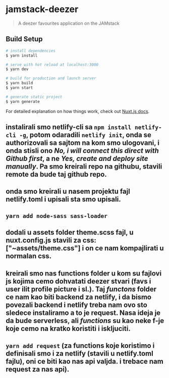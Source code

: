 # jamstack-deezer

> A deezer favourites application on the JAMstack

## Build Setup

``` bash
# install dependencies
$ yarn install

# serve with hot reload at localhost:3000
$ yarn dev

# build for production and launch server
$ yarn build
$ yarn start

# generate static project
$ yarn generate
```

For detailed explanation on how things work, check out [Nuxt.js docs](https://nuxtjs.org).

## instalirali smo netlify-cli sa ```npm install netlify-cli -g```, potom odaradili ```netlify init```, onda se authorizovali sa sajtom na kom smo ulogovani, i onda stisli ono *No, i will connect this direct with Github first*, a ne *Yes, create and deploy site manually*. Pa smo kreirali repo na githubu, stavili remote da bude taj github repo.

## onda smo kreirali u nasem projektu fajl netlify.toml i upisali sta smo upisali.

## ```yarn add node-sass sass-loader```

## dodali u assets folder theme.scss fajl, u nuxt.config.js stavili za css: ["~assets/theme.css"] i on ce nam kompajlirati u normalan css.

## kreirali smo nas functions folder u kom su fajlovi js kojima cemo dohvatati deezer stvari (favs i user ilit profile picture i sl.). Taj *functons* folder ce nam kao biti backend za netlify, i da bismo povezali backend i netlify treba nam ovo sto sledece instaliramo a to je request. Nasa ideja je da bude serverless, ali *functions* su kao neke f-je koje cemo na kratko koristiti i iskljuciti.

## ```yarn add request``` (za functions koje koristimo i definisali smo i za netlify (stavili u netlify.toml fajlu), oni ce biti kao nas api valjda. i trebace nam request za nas api).

